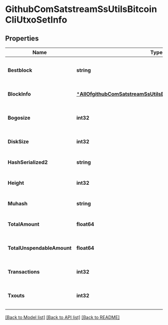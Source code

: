 # GithubComSatstreamSsUtilsBitcoinCliUtxoSetInfo

## Properties
Name | Type | Description | Notes
------------ | ------------- | ------------- | -------------
**Bestblock** | **string** | The hash of the block at which these statistics are calculated | [optional] [default to null]
**BlockInfo** | [***AllOfgithubComSatstreamSsUtilsBitcoinCliUtxoSetInfoBlockInfo**](AllOfgithubComSatstreamSsUtilsBitcoinCliUtxoSetInfoBlockInfo.md) | Info on amounts in the block at this height | [optional] [default to null]
**Bogosize** | **int32** | Database-independent metric indicating the UTXO set size | [optional] [default to null]
**DiskSize** | **int32** | The estimated size of the chainstate on disk | [optional] [default to null]
**HashSerialized2** | **string** | The serialized hash (only for hash_serialized_2) | [optional] [default to null]
**Height** | **int32** | The block height of the returned statistics | [optional] [default to null]
**Muhash** | **string** | The serialized hash (only for muhash) | [optional] [default to null]
**TotalAmount** | **float64** | The total amount of coins in the UTXO set | [optional] [default to null]
**TotalUnspendableAmount** | **float64** | Total amount permanently excluded from UTXO set | [optional] [default to null]
**Transactions** | **int32** | The number of transactions with unspent outputs | [optional] [default to null]
**Txouts** | **int32** | The number of unspent transaction outputs | [optional] [default to null]

[[Back to Model list]](../README.md#documentation-for-models) [[Back to API list]](../README.md#documentation-for-api-endpoints) [[Back to README]](../README.md)

